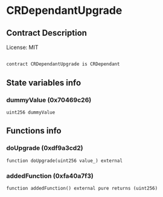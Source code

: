 # CRDependantUpgrade

## Contract Description


License: MIT

## 

```solidity
contract CRDependantUpgrade is CRDependant
```


## State variables info

### dummyValue (0x70469c26)

```solidity
uint256 dummyValue
```


## Functions info

### doUpgrade (0xdf9a3cd2)

```solidity
function doUpgrade(uint256 value_) external
```


### addedFunction (0xfa40a7f3)

```solidity
function addedFunction() external pure returns (uint256)
```

